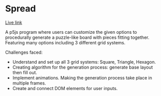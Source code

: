 # Spread

[Live link](http://khanghy2130.github.io/Spread)

A p5js program where users can customize the given options to procedurally generate a puzzle-like board with pieces fitting together. Featuring many options including 3 different grid systems.

Challenges faced:
- Understand and set up all 3 grid systems: Square, Triangle, Hexagon.
- Creating algorithm for the generation process: generate base layout then fill out.
- Implement animations. Making the generation process take place in multiple frames.
- Create and connect DOM elements for user inputs.
